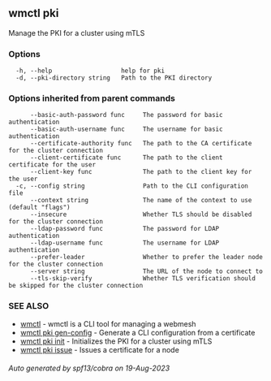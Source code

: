## wmctl pki

Manage the PKI for a cluster using mTLS

### Options

```
  -h, --help                   help for pki
  -d, --pki-directory string   Path to the PKI directory
```

### Options inherited from parent commands

```
      --basic-auth-password func     The password for basic authentication
      --basic-auth-username func     The username for basic authentication
      --certificate-authority func   The path to the CA certificate for the cluster connection
      --client-certificate func      The path to the client certificate for the user
      --client-key func              The path to the client key for the user
  -c, --config string                Path to the CLI configuration file
      --context string               The name of the context to use (default "flags")
      --insecure                     Whether TLS should be disabled for the cluster connection
      --ldap-password func           The password for LDAP authentication
      --ldap-username func           The username for LDAP authentication
      --prefer-leader                Whether to prefer the leader node for the cluster connection
      --server string                The URL of the node to connect to
      --tls-skip-verify              Whether TLS verification should be skipped for the cluster connection
```

### SEE ALSO

* [wmctl](wmctl.md)	 - wmctl is a CLI tool for managing a webmesh
* [wmctl pki gen-config](wmctl_pki_gen-config.md)	 - Generate a CLI configuration from a certificate
* [wmctl pki init](wmctl_pki_init.md)	 - Initializes the PKI for a cluster using mTLS
* [wmctl pki issue](wmctl_pki_issue.md)	 - Issues a certificate for a node

###### Auto generated by spf13/cobra on 19-Aug-2023

